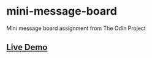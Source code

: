 # mini-message-board
Mini message board assignment from The Odin Project

## [Live Demo](https://mini-messages-board.fly.dev/)
